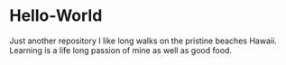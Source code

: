 # Hello-World
Just another repository
I like long walks on the pristine beaches Hawaii.  Learning is a life long passion of mine as well as good food.
